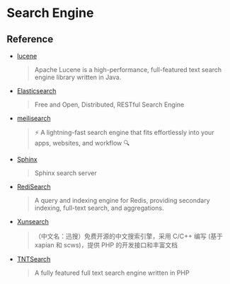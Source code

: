 # Search Engine

## Reference

- [lucene](https://github.com/apache/lucene)
    > Apache Lucene is a high-performance, full-featured text search engine library written in Java.
- [Elasticsearch](https://github.com/elastic/elasticsearch)
    > Free and Open, Distributed, RESTful Search Engine
- [meilisearch](https://github.com/meilisearch/meilisearch)
    > ⚡ A lightning-fast search engine that fits effortlessly into your apps, websites, and workflow 🔍
- [Sphinx](https://github.com/sphinxsearch/sphinx)
    > Sphinx search server
- [RediSearch](https://github.com/RediSearch/RediSearch)
    > A query and indexing engine for Redis, providing secondary indexing, full-text search, and aggregations.
- [Xunsearch](https://github.com/hightman/xunsearch)
    > （中文名：迅搜）免费开源的中文搜索引擎，采用 C/C++ 编写 (基于 xapian 和 scws)，提供 PHP 的开发接口和丰富文档
- [TNTSearch](https://github.com/teamtnt/tntsearch)
    > A fully featured full text search engine written in PHP